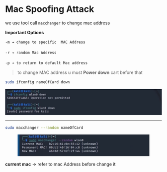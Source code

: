 # Mac Spoofing Attack

we use tool call `macchanger` to change mac address

**Important Options**

```bash
-m → change to specific  MAC Address

-r → random Mac Address

-p → to return to default Mac address
```

> to change MAC address u must **Power down** cart before that

```bash
sudo ifconfig nameOfCard down
```

![image.png](<../../.gitbook/assets/image (2).png>)

***

```bash
sudo macchanger --random nameOfCard
```

<figure><img src="../../.gitbook/assets/image 1 (2).png" alt=""><figcaption></figcaption></figure>

**current mac** → refer to mac Address before change it
